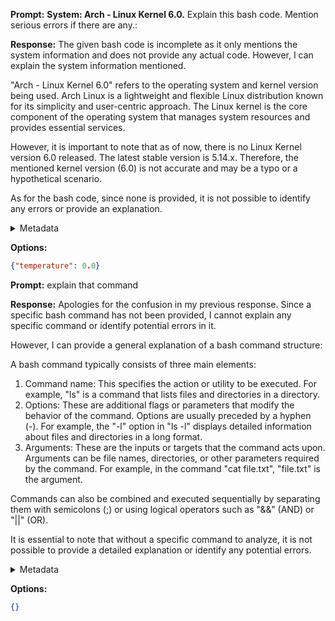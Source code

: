 **Prompt:**
**System: Arch - Linux Kernel 6.0.** Explain this bash code. Mention serious errors if there are any.:
     

**Response:**
The given bash code is incomplete as it only mentions the system information and does not provide any actual code. However, I can explain the system information mentioned.

"Arch - Linux Kernel 6.0" refers to the operating system and kernel version being used. Arch Linux is a lightweight and flexible Linux distribution known for its simplicity and user-centric approach. The Linux kernel is the core component of the operating system that manages system resources and provides essential services.

However, it is important to note that as of now, there is no Linux Kernel version 6.0 released. The latest stable version is 5.14.x. Therefore, the mentioned kernel version (6.0) is not accurate and may be a typo or a hypothetical scenario.

As for the bash code, since none is provided, it is not possible to identify any errors or provide an explanation.

<details><summary>Metadata</summary>

- Duration: 2416 ms
- Datetime: 2023-12-31T20:09:55.813645
- Model: gpt-3.5-turbo-0613

</details>

**Options:**
```json
{"temperature": 0.0}
```

**Prompt:**
explain that command

**Response:**
Apologies for the confusion in my previous response. Since a specific bash command has not been provided, I cannot explain any specific command or identify potential errors in it. 

However, I can provide a general explanation of a bash command structure:

A bash command typically consists of three main elements:
1. Command name: This specifies the action or utility to be executed. For example, "ls" is a command that lists files and directories in a directory.
2. Options: These are additional flags or parameters that modify the behavior of the command. Options are usually preceded by a hyphen (-). For example, the "-l" option in "ls -l" displays detailed information about files and directories in a long format.
3. Arguments: These are the inputs or targets that the command acts upon. Arguments can be file names, directories, or other parameters required by the command. For example, in the command "cat file.txt", "file.txt" is the argument.

Commands can also be combined and executed sequentially by separating them with semicolons (;) or using logical operators such as "&&" (AND) or "||" (OR).

It is essential to note that without a specific command to analyze, it is not possible to provide a detailed explanation or identify any potential errors.

<details><summary>Metadata</summary>

- Duration: 3809 ms
- Datetime: 2023-12-31T20:10:29.779470
- Model: gpt-3.5-turbo-0613

</details>

**Options:**
```json
{}
```

